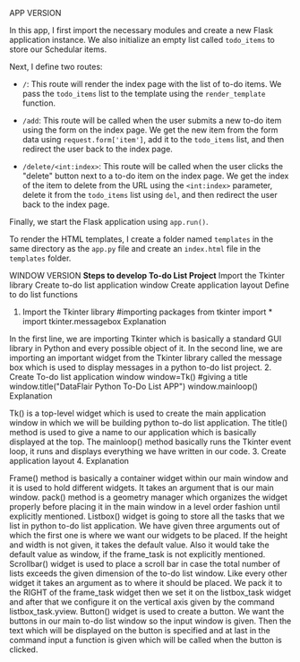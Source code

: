 APP VERSION

In this app, I first import the necessary modules and create a new Flask application instance. We also initialize an empty list called `todo_items` to store our Schedular items.

Next, I define two routes:

- `/`: This route will render the index page with the list of to-do items. We pass the `todo_items` list to the template using the `render_template` function.

- `/add`: This route will be called when the user submits a new to-do item using the form on the index page. We get the new item from the form data using `request.form['item']`, add it to the `todo_items` list, and then redirect the user back to the index page.

- `/delete/<int:index>`: This route will be called when the user clicks the "delete" button next to a to-do item on the index page. We get the index of the item to delete from the URL using the `<int:index>` parameter, delete it from the `todo_items` list using `del`, and then redirect the user back to the index page.

Finally, we start the Flask application using `app.run()`.

To render the HTML templates, I create a folder named `templates` in the same directory as the `app.py` file and create an `index.html` file in the `templates` folder.



WINDOW VERSION
**Steps to develop To-do List Project**
Import the Tkinter library
Create to-do list application window
Create application layout
Define to do list functions
1. Import the Tkinter library
#importing packages 
from  tkinter import * 
import tkinter.messagebox
Explanation

In the first line, we are importing Tkinter which is basically a standard GUI library in Python and every possible object of it.
In the second line, we are importing an important widget from the Tkinter library called the message box which is used to display messages in a python to-do list project.
2. Create To-do list application window
window=Tk()
#giving a title
window.title("DataFlair Python To-Do List APP")
window.mainloop()
Explanation

Tk() is a top-level widget which is used to create the main application window in which we will be building python to-do list application.
The title() method is used to give a name to our application which is basically displayed at the top.
The mainloop() method basically runs the Tkinter event loop, it runs and displays everything we have written in our code.
3. Create application layout
4. Explanation

Frame() method is basically a container widget within our main window and it is used to hold different widgets. It takes an argument that is our main window.
pack() method is a geometry manager which organizes the widget properly before placing it in the main window in a level order fashion until explicitly mentioned.
Listbox() widget is going to store all the tasks that we list in python to-do list application. We have given three arguments out of which the first one is where we want our widgets to be placed. If the height and width is not given, it takes the default value. Also it would take the default value as window, if the frame_task is not explicitly mentioned.
Scrollbar() widget is used to place a scroll bar in case the total number of lists exceeds the given dimension of the to-do list window. Like every other widget it takes an argument as to where it should be placed. We pack it to the RIGHT of the frame_task widget then we set it on the listbox_task widget and after that we configure it on the vertical axis given by the command listbox_task.yview.
Button() widget is used to create a button. We want the buttons in our main to-do list window so the input window is given. Then the text which will be displayed on the button is specified and at last in the command input a function is given which will be called when the button is clicked.
